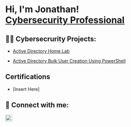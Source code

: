 <h1>Hi, I'm Jonathan! <br/><a href="https://github.com/JonCyberGuy"</a> <a href="www.linkedin.com/in/Jwills9315">Cybersecurity Professional</a></a></h1>

<h2>👨‍💻 Cybersecrurity Projects:</h2>

- [Active Directory Home Lab](https://github.com/JonCyberGuy/JonCyberGuy/LABURL)
 
- [Active Directory Bulk User Creation Using PowerShell](https://github.com/JonCyberGuy/JonCyberGuy/LABURL)

<h2>Certifications</h2>

- [Insert Here] 

<h2> 🤳 Connect with me:</h2>

[<img align="left" alt="Jonathan Williams | LinkedIn" width="22px" src="https://cdn.jsdelivr.net/npm/simple-icons@v3/icons/linkedin.svg" />][linkedin]

[linkedin]: https://www.linkedin.com/in/jwills9315/

<!--
**JonCyberGuy/JonCyberGuy** is a ✨ _special_ ✨ repository because its `README.md` (this file) appears on your GitHub profile.

Here are some ideas to get you started:

- 🔭 I’m currently working on ...
- 🌱 I’m currently learning ...
- 👯 I’m looking to collaborate on ...
- 🤔 I’m looking for help with ...
- 💬 Ask me about ...
- 📫 How to reach me: ...
- 😄 Pronouns: ...
- ⚡ Fun fact: ...
